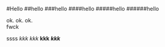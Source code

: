 #Hello
##hello
###hello
####hello
#####hello
######hello

ok.
ok.
ok.  
fwck

ssss
_kkk_
*kkk*
**kkk**
***kkk***
